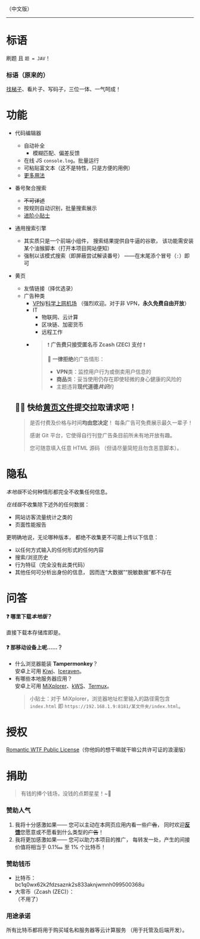 
（中文版）



---

# 标语
刷题 且 `题 = JAV`！

### 标语（原来的）
[找梯子][学上机]、看片子、写码子，三位一体、一气呵成！


# 功能
- 代码编辑器
  - 自动补全
    - 模糊匹配、偏差反馈
  - 在线 JS `console.log`。批量运行
  - 可粘贴富文本（这不是特性，只是方便的用例）
  - [更多用法](../ProTips/code-editor.md)
- 番号聚合搜索
  - ~~不可详述~~
  - 按规则自动识别，批量搜索展示
  - [进阶小贴士](../ProTips/jav.md)
- 通用搜索引擎
  - 其实质只是一个前端小组件，
      搜索结果提供自牛逼的谷歌，
      该功能需安装某个油猴脚本（打开本项目网站便知）
  - 强制以该模式搜索（即屏蔽尝试解读番号）
      ——在末尾添个冒号（`:`）即可
- 黄页
  - 友情链接（择优选录）
  - 广告种类
    - [VPN]/[科学上网机场][学上机]
      （强烈欢迎。对于非 VPN，**永久免费自由开放**）
    - IT
      - 物联网、云计算
      - 区块链、加密货币
      - 远程工作
    - > ❗ **广告费只接受匿名币 Zcash (ZEC) 支付** ❗
      >
      > 🚫 **一律拒绝**的广告情形：  
      > - **VPN**类：监控用户行为或倒卖用户信息的
      > - **商品**类：妥当使用仍存在即使轻微的身心健康的风险的
      > - 主题违背**现代道德*共识***的

  ## 🏃💨 快给[黄页文件]提交拉取请求吧！
  > 是否付费及价格与时间**均由您决定**！
    每条广告可免费展示最久一辈子！
  >
  > 感谢 Git 平台，它使得自行刊登广告条目前所未有地开放有趣。
  >
  > 您可随意填入任意 HTML 源码
    （但请尽量简短且勿含恶意脚本）。

[VPN]: https://github.com/JAVivid/VPN/discussions
[学上机]: https://github.com/JAVivid/V2X/discussions '科学上网：爬梯子/翻墙，畅游被政府封锁的网站'
[其他类广告]: https://github.com/JAVivid/utm/discussions
[黄页文件]: ../../configs/ADs.js


# 隐私
*本地版*不论何种情形都完全不收集任何信息。

*在线版*不收集除下述外的任何数据：
- 网站访客流量统计之类的
- 页面性能报告

更明确地说，无论哪种版本，
都绝不收集更不可能上传以下信息：
- 以任何方式输入的任何形式的任何内容
- 搜索/浏览历史
- 行为特征（完全没有此类代码）
- 其他任何可分析出身份的信息，
    因而连“大数据”“脱敏数据”都不存在


# 问答
#### ❓ 哪里下载*本地版*？
直接下载本存储库即是。

#### ❓ 那移动设备上呢……？
- 什么浏览器能装 **Tampermonkey**？  
  安卓上可用 [Kiwi]、[Iceraven]。
- 有哪些本地服务器应用？  
  安卓上可用 [MiXplorer]、[kWS]、[Termux]。
  > 小贴士：对于 MiXplorer，浏览器地址栏里输入的路径需包含 `index.html` 即 `https://192.168.1.9:8181/某文件夹/index.html`。

[Kiwi]: https://kiwibrowser.com
[Iceraven]: https://github.com/fork-maintainers/iceraven-browser
[MiXplorer]: https://mixplorer.com
[kWS]: https://www.google.com/search?q=kWS+APK
[Termux]: https://termux.com


# 授权
[Romantic WTF Public License][]（你他妈的想干嘛就干嘛公共许可证的浪漫版）

[Romantic WTF Public License]: https://github.com/pygy/The-Romantic-WTF-Public-License


# 捐助
> 有钱的捧个钱场，没钱的点颗星星！~🙏

### 赞助人气
1. 我将十分感激如果——
    您可以主动在本网页应用内看一些~~广告~~，
    同时欢迎[**反馈**]您愿意或不愿看到什么类型的~~广告~~！
2. 我将更加感激如果——
    您可以助力本项目的推广，
    每转发一处，产生的间接价值将相当于 0.1‱ 至 1% 个比特币！

[**反馈**]: https://github.com/JAVivid/user-feedback/discussions

### 赞助钱币
- 比特币：  
  bc1q0wx62k2fdzsaznk2s833aknjwmnh099500368u
- 大零币（Zcash (ZEC)）：  
  （不用了）

### 用途承诺
所有比特币都将用于购买域名和服务器等云计算服务
  （用于托管及后端开发）。